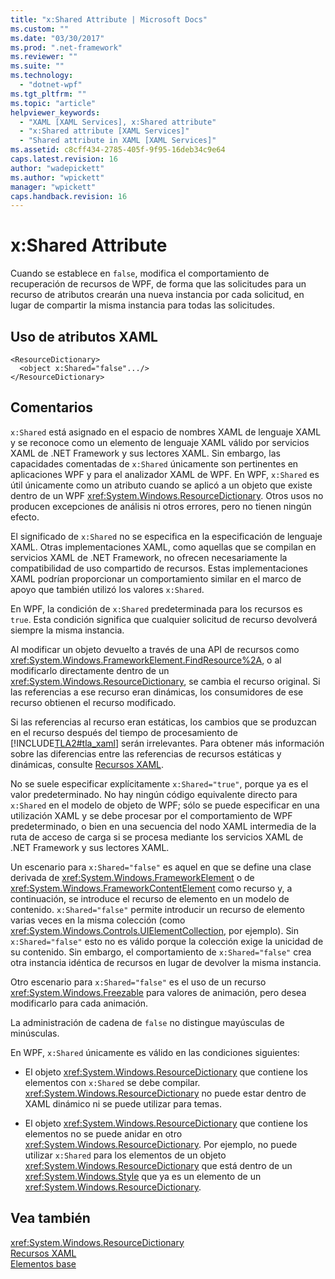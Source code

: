 ```yaml
---
title: "x:Shared Attribute | Microsoft Docs"
ms.custom: ""
ms.date: "03/30/2017"
ms.prod: ".net-framework"
ms.reviewer: ""
ms.suite: ""
ms.technology: 
  - "dotnet-wpf"
ms.tgt_pltfrm: ""
ms.topic: "article"
helpviewer_keywords: 
  - "XAML [XAML Services], x:Shared attribute"
  - "x:Shared attribute [XAML Services]"
  - "Shared attribute in XAML [XAML Services]"
ms.assetid: c8cff434-2785-405f-9f95-16deb34c9e64
caps.latest.revision: 16
author: "wadepickett"
ms.author: "wpickett"
manager: "wpickett"
caps.handback.revision: 16
---
```

# x:Shared Attribute
Cuando se establece en `false`, modifica el comportamiento de recuperación de recursos de WPF, de forma que las solicitudes para un recurso de atributos crearán una nueva instancia por cada solicitud, en lugar de compartir la misma instancia para todas las solicitudes.  
  
## Uso de atributos XAML  
  
```  
<ResourceDictionary>  
  <object x:Shared="false".../>  
</ResourceDictionary>  
```  
  
## Comentarios  
 `x:Shared` está asignado en el espacio de nombres XAML de lenguaje XAML y se reconoce como un elemento de lenguaje XAML válido por servicios XAML de .NET Framework y sus lectores XAML.  Sin embargo, las capacidades comentadas de `x:Shared` únicamente son pertinentes en aplicaciones WPF y para el analizador XAML de WPF.  En WPF, `x:Shared` es útil únicamente como un atributo cuando se aplicó a un objeto que existe dentro de un WPF <xref:System.Windows.ResourceDictionary>.  Otros usos no producen excepciones de análisis ni otros errores, pero no tienen ningún efecto.  
  
 El significado de `x:Shared` no se especifica en la especificación de lenguaje XAML.  Otras implementaciones XAML, como aquellas que se compilan en servicios XAML de .NET Framework, no ofrecen necesariamente la compatibilidad de uso compartido de recursos.  Estas implementaciones XAML podrían proporcionar un comportamiento similar en el marco de apoyo que también utilizó los valores `x:Shared`.  
  
 En WPF, la condición de `x:Shared` predeterminada para los recursos es `true`.  Esta condición significa que cualquier solicitud de recurso devolverá siempre la misma instancia.  
  
 Al modificar un objeto devuelto a través de una API de recursos como <xref:System.Windows.FrameworkElement.FindResource%2A>, o al modificarlo directamente dentro de un <xref:System.Windows.ResourceDictionary>, se cambia el recurso original.  Si las referencias a ese recurso eran dinámicas, los consumidores de ese recurso obtienen el recurso modificado.  
  
 Si las referencias al recurso eran estáticas, los cambios que se produzcan en el recurso después del tiempo de procesamiento de [!INCLUDE[TLA2#tla_xaml](../../../includes/tla2sharptla-xaml-md.md)] serán irrelevantes.  Para obtener más información sobre las diferencias entre las referencias de recursos estáticas y dinámicas, consulte [Recursos XAML](../../../ocs/framework/wpf/advanced/xaml-resources.md).  
  
 No se suele especificar explícitamente `x:Shared="true"`, porque ya es el valor predeterminado.  No hay ningún código equivalente directo para `x:Shared` en el modelo de objeto de WPF; sólo se puede especificar en una utilización XAML y se debe procesar por el comportamiento de WPF predeterminado, o bien en una secuencia del nodo XAML intermedia de la ruta de acceso de carga si se procesa mediante los servicios XAML de .NET Framework y sus lectores XAML.  
  
 Un escenario para `x:Shared="false"` es aquel en que se define una clase derivada de <xref:System.Windows.FrameworkElement> o de <xref:System.Windows.FrameworkContentElement> como recurso y, a continuación, se introduce el recurso de elemento en un modelo de contenido.  `x:Shared="false"` permite introducir un recurso de elemento varias veces en la misma colección \(como <xref:System.Windows.Controls.UIElementCollection>, por ejemplo\).  Sin `x:Shared="false"` esto no es válido porque la colección exige la unicidad de su contenido.  Sin embargo, el comportamiento de `x:Shared="false"` crea otra instancia idéntica de recursos en lugar de devolver la misma instancia.  
  
 Otro escenario para `x:Shared="false"` es el uso de un recurso <xref:System.Windows.Freezable> para valores de animación, pero desea modificarlo para cada animación.  
  
 La administración de cadena de `false` no distingue mayúsculas de minúsculas.  
  
 En WPF, `x:Shared` únicamente es válido en las condiciones siguientes:  
  
-   El objeto <xref:System.Windows.ResourceDictionary> que contiene los elementos con `x:Shared` se debe compilar.  <xref:System.Windows.ResourceDictionary> no puede estar dentro de XAML dinámico ni se puede utilizar para temas.  
  
-   El objeto <xref:System.Windows.ResourceDictionary> que contiene los elementos no se puede anidar en otro <xref:System.Windows.ResourceDictionary>.  Por ejemplo, no puede utilizar `x:Shared` para los elementos de un objeto <xref:System.Windows.ResourceDictionary> que está dentro de un <xref:System.Windows.Style> que ya es un elemento de un <xref:System.Windows.ResourceDictionary>.  
  
## Vea también  
 <xref:System.Windows.ResourceDictionary>   
 [Recursos XAML](../../../ocs/framework/wpf/advanced/xaml-resources.md)   
 [Elementos base](../../../ocs/framework/wpf/advanced/base-elements.md)